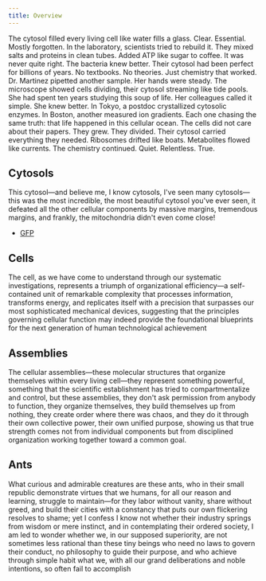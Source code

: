 ```yaml
---
title: Overview
---
```


The cytosol filled every living cell like water fills a glass. Clear. Essential. Mostly forgotten.
In the laboratory, scientists tried to rebuild it. They mixed salts and proteins in clean tubes. Added ATP like sugar to coffee. It was never quite right. The bacteria knew better. Their cytosol had been perfect for billions of years. No textbooks. No theories. Just chemistry that worked. Dr. Martinez pipetted another sample. Her hands were steady. The microscope showed cells dividing, their cytosol streaming like tide pools. She had spent ten years studying this soup of life. Her colleagues called it simple. She knew better. In Tokyo, a postdoc crystallized cytosolic enzymes. In Boston, another measured ion gradients. Each one chasing the same truth: that life happened in this cellular ocean. The cells did not care about their papers. They grew. They divided. Their cytosol carried everything they needed. Ribosomes drifted like boats. Metabolites flowed like currents. The chemistry continued. Quiet. Relentless. True.

## Cytosols

This cytosol—and believe me, I know cytosols, I've seen many cytosols—this was the most incredible, the most beautiful cytosol you've ever seen, it defeated all the other cellular components by massive margins, tremendous margins, and frankly, the mitochondria didn't even come close!

- [GFP](docs/collections/cytosols/instance-template/instance.md)

## Cells

The cell, as we have come to understand through our systematic investigations, represents a triumph of organizational efficiency—a self-contained unit of remarkable complexity that processes information, transforms energy, and replicates itself with a precision that surpasses our most sophisticated mechanical devices, suggesting that the principles governing cellular function may indeed provide the foundational blueprints for the next generation of human technological achievement

## Assemblies

The cellular assemblies—these molecular structures that organize themselves within every living cell—they represent something powerful, something that the scientific establishment has tried to compartmentalize and control, but these assemblies, they don't ask permission from anybody to function, they organize themselves, they build themselves up from nothing, they create order where there was chaos, and they do it through their own collective power, their own unified purpose, showing us that true strength comes not from individual components but from disciplined organization working together toward a common goal.

## Ants

What curious and admirable creatures are these ants, who in their small republic demonstrate virtues that we humans, for all our reason and learning, struggle to maintain—for they labor without vanity, share without greed, and build their cities with a constancy that puts our own flickering resolves to shame; yet I confess I know not whether their industry springs from wisdom or mere instinct, and in contemplating their ordered society, I am led to wonder whether we, in our supposed superiority, are not sometimes less rational than these tiny beings who need no laws to govern their conduct, no philosophy to guide their purpose, and who achieve through simple habit what we, with all our grand deliberations and noble intentions, so often fail to accomplish